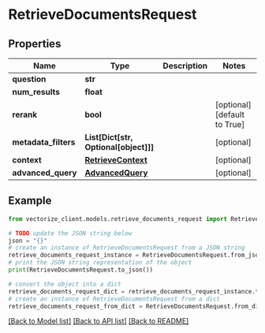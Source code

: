 # RetrieveDocumentsRequest


## Properties

Name | Type | Description | Notes
------------ | ------------- | ------------- | -------------
**question** | **str** |  | 
**num_results** | **float** |  | 
**rerank** | **bool** |  | [optional] [default to True]
**metadata_filters** | **List[Dict[str, Optional[object]]]** |  | [optional] 
**context** | [**RetrieveContext**](RetrieveContext.md) |  | [optional] 
**advanced_query** | [**AdvancedQuery**](AdvancedQuery.md) |  | [optional] 

## Example

```python
from vectorize_client.models.retrieve_documents_request import RetrieveDocumentsRequest

# TODO update the JSON string below
json = "{}"
# create an instance of RetrieveDocumentsRequest from a JSON string
retrieve_documents_request_instance = RetrieveDocumentsRequest.from_json(json)
# print the JSON string representation of the object
print(RetrieveDocumentsRequest.to_json())

# convert the object into a dict
retrieve_documents_request_dict = retrieve_documents_request_instance.to_dict()
# create an instance of RetrieveDocumentsRequest from a dict
retrieve_documents_request_from_dict = RetrieveDocumentsRequest.from_dict(retrieve_documents_request_dict)
```
[[Back to Model list]](../README.md#documentation-for-models) [[Back to API list]](../README.md#documentation-for-api-endpoints) [[Back to README]](../README.md)


